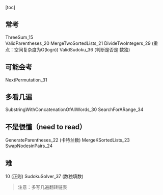 [toc]
## 常考
ThreeSum_15     
ValidParentheses_20
MergeTwoSortedLists_21
DivideTwoIntegers_29 (重点：空间复杂度为O(logn))
ValidSudoku_36  (判断是否是 数独)

## 可能会考
NextPermutation_31



## 多看几遍
SubstringWithConcatenationOfAllWords_30
SearchForARange_34




## 不是很懂（need to read）
GenerateParentheses_22 (卡特兰数)
MergeKSortedLists_23
SwapNodesinPairs_24


## 难
10 (正则)
SudokuSolver_37 (数独填数)

> 注意：多写几遍翻转链表
